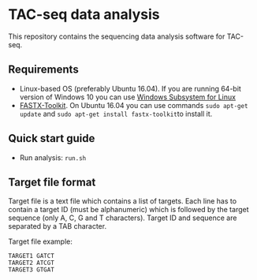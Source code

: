 # TAC-seq data analysis

This repository contains the sequencing data analysis software for TAC-seq.

## Requirements
* Linux-based OS (preferably Ubuntu 16.04). If you are running 64-bit version of Windows 10 you can use [Windows Subsystem for Linux](https://docs.microsoft.com/en-us/windows/wsl/install-win10)
* [FASTX-Toolkit](https://github.com/agordon/fastx_toolkit). On Ubuntu 16.04 you can use commands `sudo apt-get update` and `sudo apt-get install fastx-toolkit`to install it.

## Quick start guide
* Run analysis: `run.sh`

## Target file format
Target file is a text file which contains a list of targets. Each line has to contain a target ID (must be alphanumeric) which is followed by the target sequence (only A, C, G and T characters). Target ID and sequence are separated by a TAB character.

Target file example:

    TARGET1 GATCT
    TARGET2 ATCGT
    TARGET3 GTGAT
    
